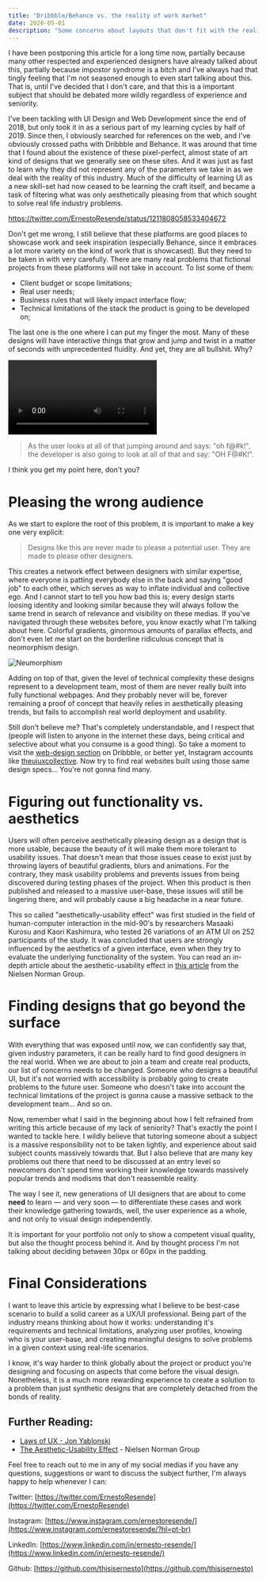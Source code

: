 ```yaml
---
title: "Dribbble/Behance vs. the reality of work market"
date: 2020-05-01
description: "Some concerns about layouts that don't fit with the reality of the industry."
---
```

I have been postponing this article for a long time now, partially because many other respected and experienced designers have already talked about this, partially because impostor syndrome is a bitch and I've always had that tingly feeling that I'm not seasoned enough to even start talking about this. That is, until I've decided that I don't care, and that this is a important subject that should be debated more wildly regardless of experience and seniority.

I've been tackling with UI Design and Web Development since the end of 2018, but only took it in as a serious part of my learning cycles by half of 2019. Since then, I obviously searched for references on the web, and I've obviously crossed paths with Dribbble and Behance. It was around that time that I found about the existence of these pixel-perfect, almost state of art kind of designs that we generally see on these sites. And it was just as fast to learn why they did not represent any of the parameters we take in as we deal with the reality of this industry. Much of the difficulty of learning UI as a new skill-set had now ceased to be learning the craft itself, and became a task of filtering what was only aesthetically pleasing from that which sought to solve real life industry problems. 

https://twitter.com/ErnestoResende/status/1211808058533404672

Don't get me wrong, I still believe that these platforms are good places to showcase work and seek inspiration (especially Behance, since it embraces a lot more variety on the kind of work that is showcased). But they need to be taken in with very carefully. There are many real problems that fictional projects from these platforms will not take in account. To list some of them:

- Client budget or scope limitations;
- Real user needs;
- Business rules that will likely impact interface flow;
- Technical limitations of the stack the product is going to be developed on;

The last one is the one where I can put my finger the most. Many of these designs will have interactive things that grow and jump and twist in a matter of seconds with unprecedented fluidity. And yet, they are all bullshit. Why?

<video autoplay="true" loop="true">
  <source src="https://res.cloudinary.com/ernestoresende/video/upload/v1588353575/2020-05-01-we-need-to-talk-about-dribbble-behance-vs-the-reality-of-work-market/ui-animation.mp4" type: "video/mp4">
  If this video isn't reproducing, it means you're using some browser from the last decade. Nothing I can or will do about it.
</video>

> As the user looks at all of that jumping around and says: "oh f@#k!", the developer is also going to look at all of that and say: "OH F@#K!".

I think you get my point here, don't you?

# Pleasing the wrong audience

As we start to explore the root of this problem, it is important to make a key one very explicit:

> Designs like this are never made to please a potential user. They are made to please other designers.

This creates a network effect between designers with similar expertise, where everyone is patting everybody else in the back and saying "good job" to each other, which serves as way to inflate individual and collective ego. And I cannot start to tell you how bad this is; every design starts loosing identity and looking similar because they will always follow the same trend in search of relevance and visibility on these medias. If you've navigated through these websites before, you know exactly what I'm talking about here. Colorful gradients, ginormous amounts of parallax effects, and don't even let me start on the borderline ridiculous concept that is neomorphism design.

![Neumorphism](https://res.cloudinary.com/ernestoresende/image/upload/v1588353824/2020-05-01-we-need-to-talk-about-dribbble-behance-vs-the-reality-of-work-market/Neomorphism_l85eqz.png)

Adding on top of that, given the level of technical complexity these designs represent to a development team, most of them are never really built into fully functional webpages. And they probably never will be, forever remaining a proof of concept that heavily relies in aesthetically pleasing trends, but fails to accomplish real world deployment and usability.

Still don't believe me? That's completely understandable, and I respect that (people will listen to anyone in the internet these days, being critical and selective about what you consume is a good thing). So take a moment to visit the [web-design section](https://dribbble.com/shots/popular/web-design) on Dribbble, or better yet, Instagram accounts like [theuiuxcollective](https://www.instagram.com/theuiuxcollective/?hl=pt-br). Now try to find real websites built using those same design specs... You're not gonna find many.

# Figuring out functionality vs. aesthetics

Users will often perceive aesthetically pleasing design as a design that is more usable, because the beauty of it will make them more tolerant to usability issues. That doesn't mean that those issues cease to exist just by throwing layers of beautiful gradients, blurs and animations. For the contrary, they mask usability problems and prevents issues from being discovered during testing phases of the project. When this product is then published and released to a massive user-base, these issues will still be lingering there, and will probably cause a big headache in a near future. 

This so called "aesthetically-usability effect" was first studied in the field of human-computer interaction in the mid-90's by researchers Masaaki Kurosu and Kaori Kashimura, who tested 26 variations of an ATM UI on 252 participants of the study. It was concluded that users are strongly influenced by the aesthetics of a given interface, even when they try to evaluate the underlying functionality of the system. You can read an in-depth article about the aesthetic-usability effect in [this article](https://www.nngroup.com/articles/aesthetic-usability-effect/) from the Nielsen Norman Group.

# Finding designs that go beyond the surface

With everything that was exposed until now, we can confidently say that, given industry parameters, it can be really hard to find good designers in the real world. When we are about to join a team and create real products, our list of concerns needs to be changed. Someone who designs a beautiful UI, but it's not worried with accessibility is probably going to create problems to the future user. Someone who doesn't take into account the technical limitations of the project is gonna cause a massive setback to the development team... And so on.

Now, remember what I said in the beginning about how I felt refrained from writing this article because of my lack of seniority? That's exactly the point I wanted to tackle here. I wildly believe that tutoring someone about a subject is a massive responsibility not to be taken lightly, and experience about said subject counts massively towards that. But I also believe that are many key problems out there that need to be discussed at an entry level so newcomers don't spend time working their knowledge towards massively popular trends and modisms that don't reassemble reality.

The way I see it, new generations of UI designers that are about to come **need** to learn — and very soon — to differentiate these cases and work their knowledge gathering towards, well, the user experience as a whole, and not only to visual design independently.

It is important for your portfolio not only to show a competent visual quality, but also the thought process behind it. And by thought process I'm not talking about deciding between 30px or 60px in the padding. 

# Final Considerations

I want to leave this article by expressing what I believe to be best-case scenario to build a solid career as a UX/UI professional. Being part of the industry means thinking about how it works: understanding it's requirements and technical limitations, analyzing user profiles, knowing who is your user-base, and creating meaningful designs to solve problems in a given context using real-life scenarios. 

I know, it's way harder to think globally about the project or product you're designing and focusing on aspects that come before the visual design. Nonetheless, it is a much more rewarding experience to create a solution to a problem than just synthetic designs that are completely detached from the bonds of reality.

## Further Reading:

- [Laws of UX - Jon Yablonski](https://lawsofux.com/)
- [The Aesthetic-Usability Effect](https://www.nngroup.com/articles/aesthetic-usability-effect/) - Nielsen Norman Group

Feel free to reach out to me in any of my social medias if you have any questions, suggestions or want to discuss the subject further, I'm always happy to help whenever I can:

Twitter: [https://twitter.com/ErnestoResende](https://twitter.com/ErnestoResende)

Instagram: [https://www.instagram.com/ernestoresende/](https://www.instagram.com/ernestoresende/?hl=pt-br)

LinkedIn: [https://www.linkedin.com/in/ernesto-resende/](https://www.linkedin.com/in/ernesto-resende/)

Github: [https://github.com/thisisernesto](https://github.com/thisisernesto)
